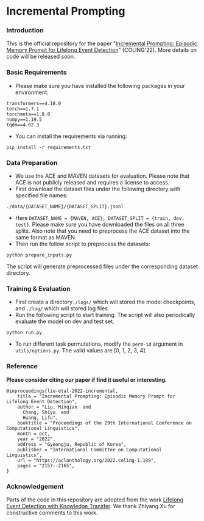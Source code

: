 # Incremental Prompting

### Introduction
This is the official repository for the paper "[Incremental Prompting: Episodic Memory Prompt for Lifelong Event Detection](https://arxiv.org/abs/2204.07275)" (COLING'22). More details on code will be released soon. 

### Basic Requirements
- Please make sure you have installed the following packages in your environment:
```
transformers==4.18.0
torch==1.7.1
torchmeta==1.8.0
numpy==1.19.5
tqdm==4.62.3
```
- You can install the requirements via running:
```
pip install -r requirements.txt
```

### Data Preparation
- We use the ACE and MAVEN datasets for evaluation. Please note that ACE is not publicly released and requires a license to access.
- First download the dataset files under the following directory with specified file names:
```
./data/{DATASET_NAME}/{DATASET_SPLIT}.jsonl
```
- Here `DATASET_NAME = {MAVEN, ACE}, DATASET_SPLIT = {train, dev, test}`. Please make sure you have downloaded the files on all three splits. Also note that you need to preprocess the ACE dataset into the same format as MAVEN.
- Then run the follow script to preprocess the datasets:
```
python prepare_inputs.py
```
The script will generate preprocessed files under the corresponding dataset directory.

### Training & Evaluation
- First create a directory`./logs/` which will stored the model checkpoints, and `./log/` which will stored log files. 
- Run the following script to start training. The script will also periodically evaluate the model on dev and test set.
```
python run.py
```

- To run different task permutations, modify the `perm-id` argument in `utils/options.py`. The valid values are \[0, 1, 2, 3, 4\].

### Reference
**Please consider citing our paper if find it useful or interesting.**
```
@inproceedings{liu-etal-2022-incremental,
    title = "Incremental Prompting: Episodic Memory Prompt for Lifelong Event Detection",
    author = "Liu, Minqian  and
      Chang, Shiyu  and
      Huang, Lifu",
    booktitle = "Proceedings of the 29th International Conference on Computational Linguistics",
    month = oct,
    year = "2022",
    address = "Gyeongju, Republic of Korea",
    publisher = "International Committee on Computational Linguistics",
    url = "https://aclanthology.org/2022.coling-1.189",
    pages = "2157--2165",
}
```

### Acknowledgement
Parts of the code in this repository are adopted from the work [Lifelong Event Detection with Knowledge Transfer](https://github.com/Perfec-Yu/Lifelong-ED). We thank Zhiyang Xu for constructive comments to this work.
